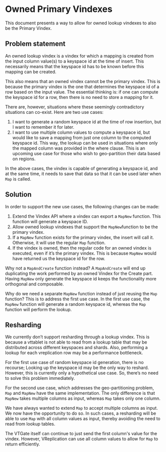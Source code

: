 # Owned Primary Vindexes

This document presents a way to allow for owned lookup vindexes to also be the Primary Vindex.

## Problem statement

An owned lookup vindex is a vindex for which a mapping is created from the input column value(s) to a keyspace id at the time of insert. This necessarily means that the keyspace id has to be known before this mapping can be created.

This also means that an owned vindex cannot be the primary vindex. This is because the primary vindex is the one that determines the keyspace id of a row based on the input value. The essential thinking is: if one can compute the keyspace id for a row, then there is no need to store a mapping for it.

There are, however, situations where these seemingly contradictory situations can co-exist. Here are two use cases:

1. I want to generate a random keyspace id at the time of row insertion, but I want to remember it for later.
2. I want to use multiple column values to compute a keyspace id, but would like to save a mapping from just one column to the computed keyspace id. This way, the lookup can be used in situations where only the mapped column was provided in the where clause. This is an upcoming use case for those who wish to geo-partition their data based on regions.

In the above cases, the vindex is capable of generating a keyspace id, and at the same time, it needs to save that data so that it can be used later when `Map` is called.

## Solution

In order to support the new use cases, the following changes can be made:

1. Extend the Vindex API where a vindex can export a `MapNew` function. This function will generate a keyspace ID.
2. Allow owned lookup vindexes that support the `MapNew`function to be the primary vindex.
3. If a `MapNew` function exists for the primary vindex, the insert will call it. Otherwise, it will use the regular `Map` function.
4. If the vindex is owned, then the regular code for an owned vindex is executed, even if it’s the primary vindex. This is because `MapNew` would have returned us the keyspace id for the row.

Why not a `MapAndCreate` function instead?
A `MapAndCreate` will end up duplicating the work performed by an owned Vindex for the Create part. Having `MapNew` only generate the keyspace id keeps the functionality more orthogonal and composable.

Why do we need a separate `MapNew` function instead of just reusing the `Map` function?
This is to address the first use case. In the first use case, the `MapNew` function will generate a random keyspace id, whereas the `Map` function will perform the lookup.

## Resharding

We currently don’t support resharding through a lookup vindex. This is because a vttablet is not able to read from a lookup table that may be distributed across different keyspaces and shards. Also, performing a lookup for each vreplication row may be a performance bottleneck.

For the first use case of random keyspace id generation, there is no recourse; Looking up the keyspace id may be the only way to reshard. However, this is currently only a hypothetical use case. So, there’s no need to solve this problem immediately.

For the second use case, which addresses the geo-partitioning problem, `Map` and `MapNew` have the same implementation. The only difference is that `MapNew` takes multiple columns as input, whereas `Map` takes only one column.

We have always wanted to extend `Map` to accept multiple columns as input. We now have the opportunity to do so. In such cases, a resharding will be able to use `Map` with all column values as input, thereby avoiding the need to read from lookup tables.

The VTGate itself can continue to just send the first column's value for the vindex. However, VReplication can use all column values to allow for `Map` to return efficiently.